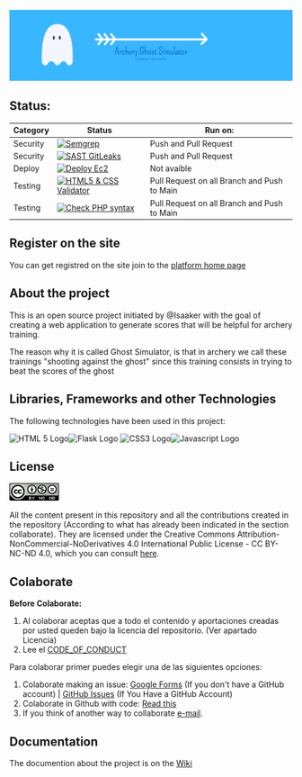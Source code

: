 ![Ghost Simulator ES](https://github.com/Isaaker/Ghost_Simulator_ES/blob/main/images/archery.png)


## Status:

| Category | Status | Run on: |
| -- | -- | -- |
|Security|[![Semgrep](https://github.com/Isaaker/Ghost_Simulator_ES/actions/workflows/semgrep.yml/badge.svg)](https://github.com/Isaaker/Ghost_Simulator_ES/actions/workflows/semgrep.yml)| Push and Pull Request|
|Security|[![SAST GitLeaks](https://github.com/Isaaker/Ghost_Simulator_ES/actions/workflows/gitleaks.yml/badge.svg)](https://github.com/Isaaker/Ghost_Simulator_ES/actions/workflows/gitleaks.yml)|Push and Pull Request|
|Deploy|[![Deploy Ec2](https://github.com/Isaaker/Ghost_Simulator_ES/actions/workflows/putfiles2ec2.yml/badge.svg)](https://github.com/Isaaker/Ghost_Simulator_ES/actions/workflows/putfiles2ec2.yml)|Not avaible|
|Testing|[![HTML5 & CSS Validator](https://github.com/Isaaker/Ghost_Simulator_ES/actions/workflows/html_css_test.yml/badge.svg)](https://github.com/Isaaker/Ghost_Simulator_ES/actions/workflows/html_css_test.yml)|Pull Request on all Branch and Push to Main|
|Testing|[![Check PHP syntax](https://github.com/Isaaker/Ghost_Simulator_ES/actions/workflows/php_test.yml/badge.svg)](https://github.com/Isaaker/Ghost_Simulator_ES/actions/workflows/php_test.yml)|Pull Request on all Branch and Push to Main|

## Register on the site
You can get registred on the site join to the [platform home page](https://ghost.piscinadeentropia.es)


## About the project

This is an open source project initiated by @Isaaker with the goal of creating a web application to generate scores that will be helpful for archery training.

The reason why it is called Ghost Simulator, is that in archery we call these trainings "shooting against the ghost" since this training consists in trying to beat the scores of the ghost

## Libraries, Frameworks and other Technologies

The following technologies have been used in this project:

<img src="https://cdn.jsdelivr.net/gh/devicons/devicon/icons/html5/html5-original-wordmark.svg" alt="HTML 5 Logo" width=50 height=50/><img src="https://cdn.jsdelivr.net/gh/devicons/devicon/icons/flask/flask-original.svgw" alt="Flask Logo" width=50 height=50/>          <img src="https://cdn.jsdelivr.net/gh/devicons/devicon/icons/css3/css3-original-wordmark.svg" alt="CSS3 Logo" width=50 height=50/><img src="https://cdn.jsdelivr.net/gh/devicons/devicon/icons/javascript/javascript-original.svg" alt="Javascript Logo" width=50 height=50/>
          


                    

## License

![Creative Commons License Logo](https://github.com/Isaaker/Ghost_Simulator_ES/blob/main/images/Creative%20Commons.png)

All the content present in this repository and all the contributions created in the repository (According to what has already been indicated in the section collaborate). They are licensed under the Creative Commons Attribution-NonCommercial-NoDerivatives 4.0 International Public License - CC BY-NC-ND 4.0, which you can consult [here](https://github.com/Isaaker/Ghost_Simulator_ES/blob/main/LICENSE.txt).




## Colaborate

**Before Colaborate:**
1. Al colaborar aceptas que a todo el contenido y aportaciones creadas por usted queden bajo la licencia del repositorio. (Ver apartado Licencia)
2. Lee el [CODE_OF_CONDUCT](https://github.com/Isaaker/Ghost_Simulator_ES/blob/main/CODE_OF_CONDUCT.md)

Para colaborar primer puedes elegir una de las siguientes opciones:

1. Colaborate making an issue: [Google Forms](https://forms.gle/fZGYEDDGrmGxnjGT8) (If you don't have a GitHub account)  |  [GitHub Issues](https://github.com/Isaaker/Ghost_Simulator_ES/issues) (If You Have a GitHub Account)
2. Colaborate in Github with code: [Read this](https://github.com/Isaaker/Ghost_Simulator_ES/wiki/How-does-the-repository-work%3F)
5. If you think of another way to collaborate [e-mail](archery.ghost.simulator@gmail.com).

## Documentation

The documention about the project is on the [Wiki](https://github.com/Isaaker/Ghost_Simulator_ES/wiki)
